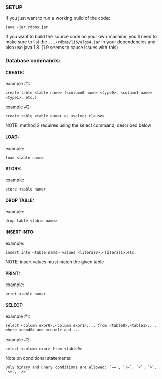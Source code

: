 ### SETUP
If you just want to run a working build of the code:

`java -jar rdbms.jar`

If you want to build the source code on your own machine, you'll need to make sure to list the `.../rdbms/lib/algs4.jar` in your dependencies and also use java 1.8. (1.9 seems to cause issues with this)






### Database commands:

#### CREATE:

example #1:

    create table <table name> (<column0 name> <type0>, <column1 name> <type1>, etc.)

example #2:

    create table <table name> as <select clause>

NOTE: method 2 requires using the select command, described below



#### LOAD:

example:

    load <table name>


#### STORE:

example:

    store <table name>


#### DROP TABLE:

example:

    drop table <table name>


#### INSERT INTO:

example:

    insert into <table name> values <literal0>,<literal1>,etc.

NOTE: insert values must match the given table


#### PRINT:

example:

    print <table name>


#### SELECT:

example #1:

    select <column expr0>,<column expr1>,... from <table0>,<table1>,... where <cond0> and <cond1> and ...

example #2:

    select <column expr> from <table0>
    
Note on conditional statements:
    
    Only binary and unary conditions are allowed: `==`, `!=`, `<`, `>`, `<=`, `>=`
